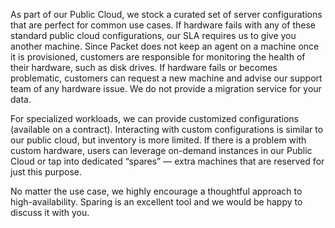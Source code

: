 <!-- <meta>
{
    "title":"Sparing",
    "description":"Learn more about sparing.",
    "tag":["Sparing"],
    "seo-title": "Sparing - Packet Developer Docs",
    "seo-description": "Learn more about sparing.",
    "og-title": "Sparing",
    "og-description": "Learn more about sparing.",
    "og-image": "/images/packet-product-docs.png"
}
</meta> -->

As part of our Public Cloud, we stock a curated set of server configurations that are perfect for common use cases. If hardware fails with any of these standard public cloud configurations, our SLA requires us to give you another machine. Since Packet does not keep an agent on a machine once it is provisioned, customers are responsible for monitoring the health of their hardware, such as disk drives. If hardware fails or becomes problematic, customers can request a new machine and advise our support team of any hardware issue. We do not provide a migration service for your data.

For specialized workloads, we can provide customized configurations (available on a contract). Interacting with custom configurations is similar to our public cloud, but inventory is more limited. If there is a problem with custom hardware, users can leverage on-demand instances in our Public Cloud or tap into dedicated “spares” — extra machines that are reserved for just this purpose.

No matter the use case, we highly encourage a thoughtful approach to high-availability. Sparing is an excellent tool and we would be happy to discuss it with you.


